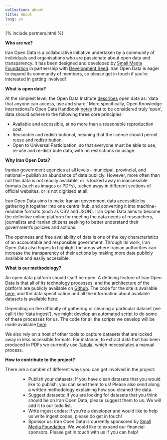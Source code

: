 ```yaml
---
collection: about
title: About
lang: en
---
```


{% include partners.html %}


**Who are we?**

Iran Open Data is a collaborative initiative undertaken by a community of individuals and organisations who are passionate about open data and transparency. It has been designed and developed by [Small Media Foundation](https://smallmedia.org.uk/) in partnership with [Development Seed](https://developmentseed.org/). Iran Open Data is eager to expand its community of members, so please get in touch if you’re interested in getting involved!


**What is open data?**

At the simplest level, the Open Data Institute [describes](https://theodi.org/guides/what-open-data) open data as: ‘data that anyone can access, use and share.’ More specifically, Open Knowledge International’s Open Data Handbook [notes](http://opendatahandbook.org/guide/en/what-is-open-data/) that to be considered truly ‘open’, data should adhere to the following three core principles:

- Available and accessible, at no more than a reasonable reproduction cost.
- Reuseable and redistributional, meaning that the license should permit reuse and redistribution.
- Open to Universal Participation, so that everyone must be able to use, re-use and re-distribute data, with no restrictions on usage


**Why Iran Open Data?**

Iranian government agencies at all levels – municipal, provincial, and national – publish an abundance of data publicly. However, more often than not this data is not readily available, or is locked away in inaccessible formats (such as images or PDFs), tucked away in different sections of official websites, or is not digitised at all.

Iran Open Data aims to make Iranian government data accessible by gathering it together into one central hub, and converting it into machine-readable formats (such as CSV and JSON). Iran Open Data aims to become the definitive online platform for meeting the data needs of researchers, journalists and Iranian citizens seeking to better understand their government’s policies and actions.

The openness and free availability of data is one of the key characteristics of an accountable and responsible government. Through its work, Iran Open Data also hopes to highlight the areas where Iranian authorities can increase the transparency of their actions by making more data publicly available and easily accessible.


**What is our methodology?**

An open data platform should itself be open. A defining feature of Iran Open Data is that all of its technology processes, and the architecture of the platform are publicly available on [Github](https://github.com/iranopendata). The code for the site is available [here](https://github.com/iranopendata/iranopendata.github.io), and the data specification and all the information about available datasets is available [here](https://github.com/iranopendata/catalog).

Depending on the difficulty of gathering or clearing a particular dataset (we call it the ‘data ingest’), we might develop an automated script to do some of these processes for us. The code for all the scripts we develop will be made available [here](https://github.com/iranopendata/ingest).

We also rely on a host of other tools to capture datasets that are locked away in less accessible formats. For instance, to extract data that has been produced in PDFs we currently use [Tabula](http://tabula.technology/), which necessitates a manual process. 


**How to contribute to the project?**

There are a number of different ways you can get involved in the project: 

<div style='margin-left: 10%'>
<ul>
<li>Publish your datasets: If you have clean datasets that you would like to publish, you can send them to us! Please also send along a written methodology explaining how you cleaned the data. </li>
<li>Suggest datasets: If you are looking for datasets that you think should be on Iran Open Data, please suggest them to us. We will add it to our todo list.</li>
<li>Write ingest codes: If you’re a developer and would like to help us write ingest codes, please do get in touch!</li>
<li>Sponsor us: Iran Open Data is currently sponsored by <a href='https://smallmedia.org.uk/'>Small Media Foundation</a>. We would like to expand our financial sponsors. Please get in touch with us if you can help!</li>
</ul>
</div>
